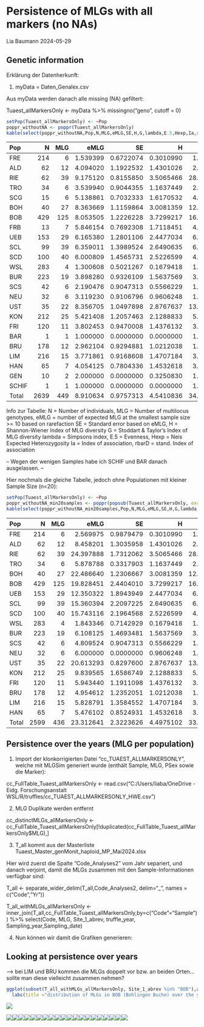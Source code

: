 Persistence of MLGs with all markers (no NAs)
================
Lia Baumann
2024-05-29

## Genetic information

Erklärung der Datenherkunft:

1.  myData = Daten_Genalex.csv

Aus myData werden danach alle missing (NA) gefiltert:

Tuaest_allMarkersOnly \<- myData %\>% missingno(“geno”, cutoff = 0)

``` r
setPop(Tuaest_allMarkersOnly) <- ~Pop
poppr_withoutNA <- poppr(Tuaest_allMarkersOnly)
kable(select(poppr_withoutNA,Pop,N,MLG,eMLG,SE,H,G,lambda,E.5,Hexp,Ia,rbarD))
```

| Pop | N | MLG | eMLG | SE | H | G | lambda | E.5 | Hexp | Ia | rbarD |
|:---|---:|---:|---:|---:|---:|---:|---:|---:|---:|---:|---:|
| FRE | 214 | 6 | 1.539399 | 0.6722074 | 0.3010990 | 1.121406 | 0.1082627 | 0.3455497 | 0.0674671 | 9.8312168 | 0.8435767 |
| ALD | 62 | 12 | 4.094020 | 1.1922532 | 1.4301026 | 2.310096 | 0.5671176 | 0.4120929 | 0.1400242 | 3.6838855 | 0.3652128 |
| RIE | 62 | 39 | 9.175120 | 0.8155850 | 3.5065466 | 28.264706 | 0.9646202 | 0.8432482 | 0.4263051 | 0.8823601 | 0.0778223 |
| TRO | 34 | 6 | 3.539940 | 0.9044355 | 1.1637449 | 2.312000 | 0.5674740 | 0.5958486 | 0.1529157 | 2.4640775 | 0.3408221 |
| SCG | 15 | 6 | 5.138861 | 0.7032333 | 1.6170532 | 4.411765 | 0.7733333 | 0.8448681 | 0.2891156 | 2.2825279 | 0.2888403 |
| BOH | 40 | 27 | 8.363669 | 1.1159864 | 3.0081359 | 12.903226 | 0.9225000 | 0.6183617 | 0.2779304 | 1.3529540 | 0.1363888 |
| BOB | 429 | 125 | 8.053505 | 1.2226228 | 3.7299217 | 16.156703 | 0.9381062 | 0.3726217 | 0.3379152 | 2.1478566 | 0.1899626 |
| FRB | 13 | 7 | 5.846154 | 0.7692308 | 1.7118451 | 4.567568 | 0.7810651 | 0.7859511 | 0.5064103 | 6.0738307 | 0.4700290 |
| UEB | 153 | 29 | 6.165380 | 1.2801106 | 2.4477034 | 6.814847 | 0.8532616 | 0.5505564 | 0.1454126 | 0.7315988 | 0.0909901 |
| SCL | 99 | 39 | 6.359011 | 1.3989524 | 2.6490635 | 6.114161 | 0.8364453 | 0.3891822 | 0.1762376 | 2.2112657 | 0.2492060 |
| SCD | 100 | 40 | 6.000809 | 1.4565731 | 2.5226599 | 4.163197 | 0.7598000 | 0.2759798 | 0.2686003 | 2.5489256 | 0.2569022 |
| WSL | 283 | 4 | 1.300608 | 0.5021267 | 0.1679418 | 1.066190 | 0.0620809 | 0.3619560 | 0.0144994 | 4.2811571 | 0.5055186 |
| BUR | 223 | 19 | 3.898280 | 0.9326109 | 1.5637569 | 3.503276 | 0.7145529 | 0.6628151 | 0.2315650 | 4.7673727 | 0.4420210 |
| SCS | 42 | 6 | 2.190476 | 0.9047313 | 0.5566229 | 1.283843 | 0.2210884 | 0.3811146 | 0.0505226 | 3.9530106 | 0.4511154 |
| NEU | 32 | 6 | 3.119230 | 0.9106796 | 0.9606248 | 1.835125 | 0.4550781 | 0.5176412 | 0.1031106 | 2.5052006 | 0.3431153 |
| UST | 35 | 22 | 8.356705 | 1.0497898 | 2.8767637 | 13.764045 | 0.9273469 | 0.7617272 | 0.3733493 | 1.1158778 | 0.0960655 |
| KON | 212 | 25 | 5.421408 | 1.2057463 | 2.1288833 | 5.213921 | 0.8082058 | 0.5690278 | 0.2292319 | 1.2911268 | 0.1186808 |
| FRI | 120 | 11 | 3.802453 | 0.9470008 | 1.4376132 | 3.138622 | 0.6813889 | 0.6661060 | 0.2952481 | 4.2495522 | 0.3842205 |
| BAR | 1 | 1 | 1.000000 | 0.0000000 | 0.0000000 | 1.000000 | 0.0000000 | NaN | NaN | NA | NA |
| BRU | 178 | 12 | 2.962104 | 0.9294881 | 1.0212038 | 1.836541 | 0.4554980 | 0.4708833 | 0.4326432 | 12.1705207 | 0.9362151 |
| LIM | 216 | 15 | 3.771861 | 0.9168608 | 1.4707184 | 3.179501 | 0.6854853 | 0.6501392 | 0.4155131 | 5.1943548 | 0.4137422 |
| HAN | 65 | 7 | 4.054125 | 0.7804336 | 1.4532618 | 3.494624 | 0.7138462 | 0.7612424 | 0.2884272 | 2.1145302 | 0.2207899 |
| GEN | 10 | 2 | 2.000000 | 0.0000000 | 0.3250830 | 1.219512 | 0.1800000 | 0.5714298 | 0.0857143 | 5.0000000 | 1.0000000 |
| SCHIF | 1 | 1 | 1.000000 | 0.0000000 | 0.0000000 | 1.000000 | 0.0000000 | NaN | NaN | NA | NA |
| Total | 2639 | 449 | 8.910634 | 0.9757313 | 4.5410836 | 34.529314 | 0.9710391 | 0.3613369 | 0.6444092 | 3.0044991 | 0.2324626 |

Info zur Tabelle: N = Number of individuals, MLG = Number of multilocus
genotypes, eMLG = number of expected MLG at the smallest sample size \>=
10 based on rarefaction SE = Standard error based on eMLG, H =
Shannon-Wiener Index of MLG diversity G = Stoddart & Taylor’s Index of
MLG diversity lambda = Simpsons index, E.5 = Evenness, Hexp = Neis
Expected Heterozygosity Ia = Index of association, rbarD = stand. Index
of association

– Wegen der wenigen Samples habe ich SCHIF und BAR danach ausgelassen. –

Hier nochmals die gleiche Tabelle, jedoch ohne Populationen mit kleiner
Sample Size (n\<20):

``` r
setPop(Tuaest_allMarkersOnly) <- ~Pop
poppr_withoutNA_min20samples <- poppr(popsub(Tuaest_allMarkersOnly, exclude=c("SCG","FRB","BAR","GEN","SCHIF")))
kable(select(poppr_withoutNA_min20samples,Pop,N,MLG,eMLG,SE,H,G,lambda,E.5,Hexp,Ia,rbarD))
```

| Pop | N | MLG | eMLG | SE | H | G | lambda | E.5 | Hexp | Ia | rbarD |
|:---|---:|---:|---:|---:|---:|---:|---:|---:|---:|---:|---:|
| FRE | 214 | 6 | 2.569975 | 0.9879479 | 0.3010990 | 1.121406 | 0.1082627 | 0.3455497 | 0.0674671 | 9.8312168 | 0.8435767 |
| ALD | 62 | 12 | 8.458201 | 1.3035958 | 1.4301026 | 2.310096 | 0.5671176 | 0.4120929 | 0.1400242 | 3.6838855 | 0.3652128 |
| RIE | 62 | 39 | 24.397888 | 1.7312062 | 3.5065466 | 28.264706 | 0.9646202 | 0.8432482 | 0.4263051 | 0.8823601 | 0.0778223 |
| TRO | 34 | 6 | 5.878788 | 0.3317903 | 1.1637449 | 2.312000 | 0.5674740 | 0.5958486 | 0.1529157 | 2.4640775 | 0.3408221 |
| BOH | 40 | 27 | 22.486640 | 1.2306667 | 3.0081359 | 12.903226 | 0.9225000 | 0.6183617 | 0.2779304 | 1.3529540 | 0.1363888 |
| BOB | 429 | 125 | 19.828451 | 2.4404010 | 3.7299217 | 16.156703 | 0.9381062 | 0.3726217 | 0.3379152 | 2.1478566 | 0.1899626 |
| UEB | 153 | 29 | 12.350322 | 1.8943949 | 2.4477034 | 6.814847 | 0.8532616 | 0.5505564 | 0.1454126 | 0.7315988 | 0.0909901 |
| SCL | 99 | 39 | 15.360394 | 2.2097225 | 2.6490635 | 6.114161 | 0.8364453 | 0.3891822 | 0.1762376 | 2.2112657 | 0.2492060 |
| SCD | 100 | 40 | 15.743116 | 2.1964568 | 2.5226599 | 4.163197 | 0.7598000 | 0.2759798 | 0.2686003 | 2.5489256 | 0.2569022 |
| WSL | 283 | 4 | 1.843346 | 0.7142929 | 0.1679418 | 1.066190 | 0.0620809 | 0.3619560 | 0.0144994 | 4.2811571 | 0.5055186 |
| BUR | 223 | 19 | 6.108125 | 1.4693481 | 1.5637569 | 3.503276 | 0.7145529 | 0.6628151 | 0.2315650 | 4.7673727 | 0.4420210 |
| SCS | 42 | 6 | 4.809524 | 0.9047313 | 0.5566229 | 1.283843 | 0.2210884 | 0.3811146 | 0.0505226 | 3.9530106 | 0.4511154 |
| NEU | 32 | 6 | 6.000000 | 0.0000000 | 0.9606248 | 1.835125 | 0.4550781 | 0.5176412 | 0.1031106 | 2.5052006 | 0.3431153 |
| UST | 35 | 22 | 20.613293 | 0.8297600 | 2.8767637 | 13.764045 | 0.9273469 | 0.7617272 | 0.3733493 | 1.1158778 | 0.0960655 |
| KON | 212 | 25 | 9.839565 | 1.6586749 | 2.1288833 | 5.213921 | 0.8082058 | 0.5690278 | 0.2292319 | 1.2911268 | 0.1186808 |
| FRI | 120 | 11 | 5.943440 | 1.1911098 | 1.4376132 | 3.138622 | 0.6813889 | 0.6661060 | 0.2952481 | 4.2495522 | 0.3842205 |
| BRU | 178 | 12 | 4.954612 | 1.2352051 | 1.0212038 | 1.836541 | 0.4554980 | 0.4708833 | 0.4326432 | 12.1705207 | 0.9362151 |
| LIM | 216 | 15 | 5.828791 | 1.3584552 | 1.4707184 | 3.179501 | 0.6854853 | 0.6501392 | 0.4155131 | 5.1943548 | 0.4137422 |
| HAN | 65 | 7 | 5.476102 | 0.8524931 | 1.4532618 | 3.494624 | 0.7138462 | 0.7612424 | 0.2884272 | 2.1145302 | 0.2207899 |
| Total | 2599 | 436 | 23.312641 | 2.3223626 | 4.4975102 | 33.536400 | 0.9701817 | 0.3664286 | 0.6437535 | 3.0476044 | 0.2357769 |

## Persistence over the years (MLG per population)

1.  Import der klonkorrigierten Datei “cc_TUAEST_ALLMARKERSONLY”, welche
    mit MLGSim generiert wurde (enthält Sample, MLG, PSex sowie die
    Marker):

cc_FullTable_Tuaest_allMarkersOnly \<-
read.csv(“C:/Users/liaba/OneDrive - Eidg. Forschungsanstalt
WSL/R/truffles/cc_TUAEST_ALLMARKERSONLY_HWE.csv”)

2.  MLG Duplikate werden entfernt

cc_distinctMLGs_allMarkersOnly \<-
cc_FullTable_Tuaest_allMarkersOnly\[!duplicated(cc_FullTable_Tuaest_allMarkersOnly\$MLG),\]

3.  T_all kommt aus der Masterliste
    Tuaest_Master_genMonit_haploid_MP_Mai2024.xlsx

Hier wird zuerst die Spalte “Code_Analyses2” vom Jahr separiert, und
danach verjoint, damit die MLGs zusammen mit den Sample-Informationen
verfügbar sind:

T_all \<- separate_wider_delim(T_all,Code_Analyses2, delim=“\_”, names =
c(“Code”,“Yr”))

T_all_withMLGs_allMarkersOnly \<-
inner_join(T_all,cc_FullTable_Tuaest_allMarkersOnly,by=c(“Code”=“Sample”))
%\>% select(Code, MLG, Site_1_abrev, truffle_year,
Sampling_year,Sampling_date)

4.  Nun können wir damit die Grafiken generieren:

## Looking at persistence over years

–\> bei LIM und BRU kommen die MLGs doppelt vor bzw. an beiden Orten…
sollte man diese vielleicht zusammen nehmen?

``` r
ggplot(subset(T_all_withMLGs_allMarkersOnly, Site_1_abrev %in% "BOB"),aes(Sampling_year,MLG)) + geom_point() + geom_line(aes(group=MLG)) +
  labs(title ="distribution of MLGs in BOB (Bohlingen Buche) over the years") + scale_x_continuous(breaks=2010:2023)
```

![](Persistence-of-MLGs-with-all-markers--no-NAs-_files/figure-gfm/MLGs%20per%20year%20per%20surface-1.png)<!-- -->

![](Persistence-of-MLGs-with-all-markers--no-NAs-_files/figure-gfm/more%20MLGs%20without%20code%20display-1.png)<!-- -->![](Persistence-of-MLGs-with-all-markers--no-NAs-_files/figure-gfm/more%20MLGs%20without%20code%20display-2.png)<!-- -->![](Persistence-of-MLGs-with-all-markers--no-NAs-_files/figure-gfm/more%20MLGs%20without%20code%20display-3.png)<!-- -->![](Persistence-of-MLGs-with-all-markers--no-NAs-_files/figure-gfm/more%20MLGs%20without%20code%20display-4.png)<!-- -->![](Persistence-of-MLGs-with-all-markers--no-NAs-_files/figure-gfm/more%20MLGs%20without%20code%20display-5.png)<!-- -->![](Persistence-of-MLGs-with-all-markers--no-NAs-_files/figure-gfm/more%20MLGs%20without%20code%20display-6.png)<!-- -->![](Persistence-of-MLGs-with-all-markers--no-NAs-_files/figure-gfm/more%20MLGs%20without%20code%20display-7.png)<!-- -->![](Persistence-of-MLGs-with-all-markers--no-NAs-_files/figure-gfm/more%20MLGs%20without%20code%20display-8.png)<!-- -->![](Persistence-of-MLGs-with-all-markers--no-NAs-_files/figure-gfm/more%20MLGs%20without%20code%20display-9.png)<!-- -->![](Persistence-of-MLGs-with-all-markers--no-NAs-_files/figure-gfm/more%20MLGs%20without%20code%20display-10.png)<!-- -->![](Persistence-of-MLGs-with-all-markers--no-NAs-_files/figure-gfm/more%20MLGs%20without%20code%20display-11.png)<!-- -->![](Persistence-of-MLGs-with-all-markers--no-NAs-_files/figure-gfm/more%20MLGs%20without%20code%20display-12.png)<!-- -->![](Persistence-of-MLGs-with-all-markers--no-NAs-_files/figure-gfm/more%20MLGs%20without%20code%20display-13.png)<!-- -->![](Persistence-of-MLGs-with-all-markers--no-NAs-_files/figure-gfm/more%20MLGs%20without%20code%20display-14.png)<!-- -->![](Persistence-of-MLGs-with-all-markers--no-NAs-_files/figure-gfm/more%20MLGs%20without%20code%20display-15.png)<!-- -->![](Persistence-of-MLGs-with-all-markers--no-NAs-_files/figure-gfm/more%20MLGs%20without%20code%20display-16.png)<!-- -->![](Persistence-of-MLGs-with-all-markers--no-NAs-_files/figure-gfm/more%20MLGs%20without%20code%20display-17.png)<!-- -->![](Persistence-of-MLGs-with-all-markers--no-NAs-_files/figure-gfm/more%20MLGs%20without%20code%20display-18.png)<!-- -->![](Persistence-of-MLGs-with-all-markers--no-NAs-_files/figure-gfm/more%20MLGs%20without%20code%20display-19.png)<!-- -->![](Persistence-of-MLGs-with-all-markers--no-NAs-_files/figure-gfm/more%20MLGs%20without%20code%20display-20.png)<!-- -->

